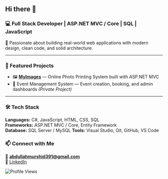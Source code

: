 ## Hi there 👋
### 💻 Full Stack Developer | ASP.NET MVC / Core | SQL | JavaScript

🚀 Passionate about building real-world web applications with modern design, clean code, and solid architecture.

---

### 🧩 Featured Projects
- 🖼️ [**MyImages**](https://github.com/Abdullah-Murshid/MyImages) — Online Photo Printing System built with ASP.NET MVC  
- 🎉 Event Management System — Event creation, booking, and admin dashboards *(Private Project)*  

---

### 🛠️ Tech Stack
**Languages:** C#, JavaScript, HTML, CSS, SQL  
**Frameworks:** ASP.NET MVC / Core, Entity Framework  
**Database:** SQL Server  / MySQL 
**Tools:** Visual Studio, Git, GitHub, VS Code   

### 📫 Connect with Me
📧 **abdullahmurshid391@gmail.com**  
💼 [LinkedIn](https://www.linkedin.com/in/abdullah-murshid-am01/)

![Profile Views](https://komarev.com/ghpvc/?username=Abdullah-Murshid&color=blue)

<!--
**Abdullah-Murshid/Abdullah-Murshid** is a ✨ _special_ ✨ repository because its `README.md` (this file) appears on your GitHub profile.

Here are some ideas to get you started:

- 🔭 I’m currently working on ...
- 🌱 I’m currently learning ...
- 👯 I’m looking to collaborate on ...
- 🤔 I’m looking for help with ...
- 💬 Ask me about ...
- 📫 How to reach me: ...
- 😄 Pronouns: ...
- ⚡ Fun fact: ...
-->
